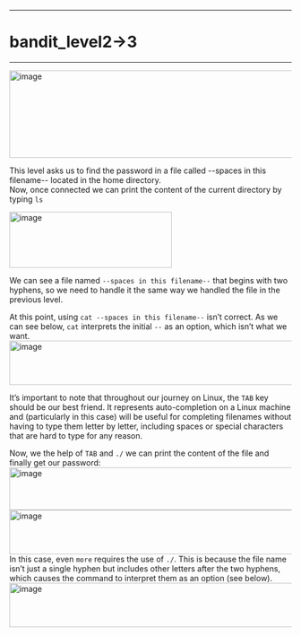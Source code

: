 ***
# bandit_level2->3
***
<img width="853" height="156" alt="image" src="https://github.com/user-attachments/assets/5253d4e6-c415-4d74-b2a9-eb615dc6f2c4" />  
  
This level asks us to find the password in a file called --spaces in this filename-- located in the home directory.  
Now, once connected we can print the content of the current directory by typing `ls`  
  
<img width="290" height="100" alt="image" src="https://github.com/user-attachments/assets/96d0ae88-3beb-4570-8e07-ce091e41db32" />  
  
We can see a file named `--spaces in this filename--` that begins with two hyphens, so we need to handle it the same way we handled the file in the previous level.  

At this point, using `cat --spaces in this filename--` isn’t correct. As we can see below, `cat` interprets the initial `--` as an option, which isn’t what we want.   
<img width="551" height="79" alt="image" src="https://github.com/user-attachments/assets/c99d70d7-2d6d-4016-aa50-bad8c5222914" />  

It’s important to note that throughout our journey on Linux, the `TAB` key should be our best friend. It represents auto-completion on a Linux machine and (particularly in this case) will be useful for completing filenames without having to type them letter by letter, including spaces or special characters that are hard to type for any reason.  

Now, we the help of `TAB` and `./` we can print the content of the file and finally get our password:  
<img width="551" height="76" alt="image" src="https://github.com/user-attachments/assets/d6a29a02-8084-4edf-9ce7-a109024c64d7" />  
<img width="560" height="79" alt="image" src="https://github.com/user-attachments/assets/2b3b6574-0ea6-45df-9c96-39430a5eca19" />  
In this case, even `more` requires the use of `./`. This is because the file name isn’t just a single hyphen but includes other letters after the two hyphens, which causes the command to interpret them as an option (see below).
<img width="552" height="79" alt="image" src="https://github.com/user-attachments/assets/8ab19515-eca4-4884-89ef-840914b23249" />  






